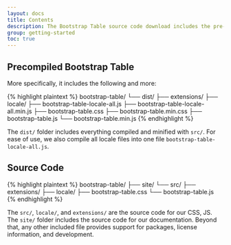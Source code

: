 ```yaml
---
layout: docs
title: Contents
description: The Bootstrap Table source code download includes the pre-compiled CSS, JavaScript, locales, extensions, and provides both compiled and minified variations, along with documentation.
group: getting-started
toc: true
---
```


## Precompiled Bootstrap Table

More specifically, it includes the following and more:

{% highlight plaintext %}
bootstrap-table/
└── dist/
    ├── extensions/
    ├── locale/
    ├── bootstrap-table-locale-all.js
    ├── bootstrap-table-locale-all.min.js
    ├── bootstrap-table.css
    ├── bootstrap-table.min.css
    ├── bootstrap-table.js
    └── bootstrap-table.min.js
{% endhighlight %}

The `dist/` folder includes everything compiled and minified with `src/`. For ease of use, we also compile all locale files into one file `bootstrap-table-locale-all.js`.

## Source Code

{% highlight plaintext %}
bootstrap-table/
├── site/
└── src/
    ├── extensions/
    ├── locale/
    ├── bootstrap-table.css
    └── bootstrap-table.js
{% endhighlight %}

The `src/`, `locale/`, and `extensions/` are the source code for our CSS, JS. The `site/` folder includes the source code for our documentation. Beyond that, any other included file provides support for packages, license information, and development.
